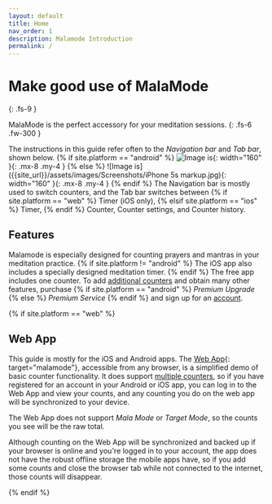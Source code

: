 ```yaml
---
layout: default
title: Home
nav_order: 1
description: Malamode Introduction
permalink: /
---
```


# Make good use of MalaMode
{: .fs-9 }

MalaMode is the perfect accessory for your meditation sessions.
{: .fs-6 .fw-300 }

The instructions in this guide refer often to the *Navigation bar* and *Tab bar*, shown below.
{% if site.platform == "android" %}
![Image is]({{site_url}}/assets/images/Screenshots/android_main.jpg){: width="160" }{: .mx-8 .my-4 }
{% else %}
![Image is]({{site_url}}/assets/images/Screenshots/iPhone 5s markup.jpg){: width="160" }{: .mx-8 .my-4 }
{% endif %}
The Navigation bar is mostly used to switch counters, and the Tab bar switches between {% if site.platform == "web" %} Timer (iOS only), {% elsif site.platform == "ios" %} Timer, {% endif %}  Counter, Counter settings, and Counter history.


## Features
Malamode is  especially designed for counting prayers and mantras in your meditation practice. {% if site.platform != "android" %} The iOS app also includes a specially designed meditation timer. {% endif %} The free app includes one counter. To add [additional counters]({{site_url}}/docs/counter/additional-counters) and obtain many other features, purchase {% if site.platform == "android" %} *Premium Upgrade* {% else %} *Premium Service* {% endif %} and sign up for an [account]({{site_url}}/docs/account).

{% if site.platform == "web" %}
## Web App
This guide is mostly for the iOS and Android apps. The [Web App](https://malamode.io/demo){: target="malamode"}, accessible from any browser, is a simplified demo of basic counter functionality. It does support [multiple counters]({{site_url}}/docs/counter/additional-counters), so if you have registered for an account in your Android or iOS app, you can log in to the Web App and view your counts, and any counting you do on the web app will be synchronized to your device.

The Web App does not support *Mala Mode* or *Target Mode*, so the counts you see will be the raw total.

Although counting on the Web App will be synchronized and backed up if your browser is online and you're logged in to your account, the app does not have the robust offline storage the mobile apps have, so if you add some counts and close the browser tab while not connected to the internet, those counts will disappear.

{% endif %}


